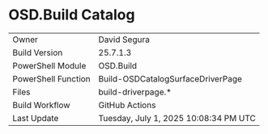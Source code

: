 ﻿# OSD.Build Catalog

| | |
|-|-|
| Owner | David Segura |
| Build Version | 25.7.1.3 |
| PowerShell Module | OSD.Build |
| PowerShell Function | Build-OSDCatalogSurfaceDriverPage |
| Files | build-driverpage.* |
| Build Workflow | GitHub Actions |
| Last Update | Tuesday, July 1, 2025 10:08:34 PM UTC |
